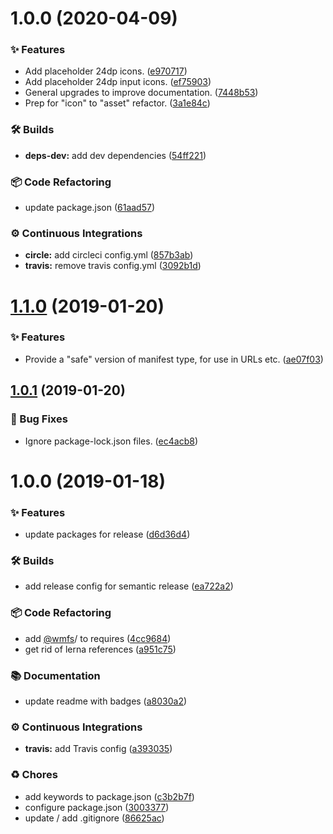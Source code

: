 # 1.0.0 (2020-04-09)


### ✨ Features

* Add placeholder 24dp icons. ([e970717](https://github.com/wmfs/cardscript-assets/commit/e97071729612ac1a4c97b2cda0540eb1a0b5092f))
* Add placeholder 24dp input icons. ([ef75903](https://github.com/wmfs/cardscript-assets/commit/ef75903ba704893d947bcbee1b655360d619bde9))
* General upgrades to improve documentation. ([7448b53](https://github.com/wmfs/cardscript-assets/commit/7448b53133ae07fef7fc85428894de94918b94c4))
* Prep for "icon" to "asset" refactor. ([3a1e84c](https://github.com/wmfs/cardscript-assets/commit/3a1e84c200fc4c2970e9468ac28665942711fa27))


### 🛠 Builds

* **deps-dev:** add dev dependencies ([54ff221](https://github.com/wmfs/cardscript-assets/commit/54ff221c690f656f0b6c0d0b7ceb89faa2d427d5))


### 📦 Code Refactoring

* update package.json ([61aad57](https://github.com/wmfs/cardscript-assets/commit/61aad5715f8294377c96117cebdf912f34db191a))


### ⚙️ Continuous Integrations

* **circle:** add circleci config.yml ([857b3ab](https://github.com/wmfs/cardscript-assets/commit/857b3aba11056fbcd1a574b33ba91a187daeaea8))
* **travis:** remove travis config.yml ([3092b1d](https://github.com/wmfs/cardscript-assets/commit/3092b1d5c7138510ea4db20b05faa797b89e41ba))

# [1.1.0](https://github.com/wmfs/cardscript-schema/compare/v1.0.1...v1.1.0) (2019-01-20)


### ✨ Features

* Provide a "safe" version of manifest type, for use in URLs etc. ([ae07f03](https://github.com/wmfs/cardscript-schema/commit/ae07f03))

## [1.0.1](https://github.com/wmfs/cardscript-schema/compare/v1.0.0...v1.0.1) (2019-01-20)


### 🐛 Bug Fixes

* Ignore package-lock.json files. ([ec4acb8](https://github.com/wmfs/cardscript-schema/commit/ec4acb8))

# 1.0.0 (2019-01-18)


### ✨ Features

* update packages for release ([d6d36d4](https://github.com/wmfs/cardscript-schema/commit/d6d36d4))


### 🛠 Builds

* add release config for semantic release ([ea722a2](https://github.com/wmfs/cardscript-schema/commit/ea722a2))


### 📦 Code Refactoring

* add [@wmfs](https://github.com/wmfs)/ to requires ([4cc9684](https://github.com/wmfs/cardscript-schema/commit/4cc9684))
* get rid of lerna references ([a951c75](https://github.com/wmfs/cardscript-schema/commit/a951c75))


### 📚 Documentation

* update readme with badges ([a8030a2](https://github.com/wmfs/cardscript-schema/commit/a8030a2))


### ⚙️ Continuous Integrations

* **travis:** add Travis config ([a393035](https://github.com/wmfs/cardscript-schema/commit/a393035))


### ♻️ Chores

* add keywords to package.json ([c3b2b7f](https://github.com/wmfs/cardscript-schema/commit/c3b2b7f))
* configure package.json ([3003377](https://github.com/wmfs/cardscript-schema/commit/3003377))
* update / add .gitignore ([86625ac](https://github.com/wmfs/cardscript-schema/commit/86625ac))
